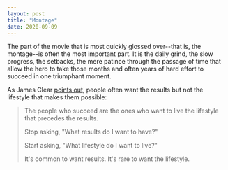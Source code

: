 ```yaml
---
layout: post
title: "Montage"
date: 2020-09-09
---
```


The part of the movie that is most quickly glossed over--that is, the montage--is often the most important part. It is the daily grind, the slow progress, the setbacks, the mere patince through the passage of time that allow the hero to take those months and often years of hard effort to succeed in one triumphant moment.

As James Clear [points out][jc], people often want the results but not the lifestyle that makes them possible:

>The people who succeed are the ones who want to live the lifestyle that precedes the results.
>
>Stop asking, "What results do I want to have?"
>
>Start asking, "What lifestyle do I want to live?"
>
>It's common to want results. It's rare to want the lifestyle.

[jc]: https://jamesclear.com/3-2-1/august-27-2020

